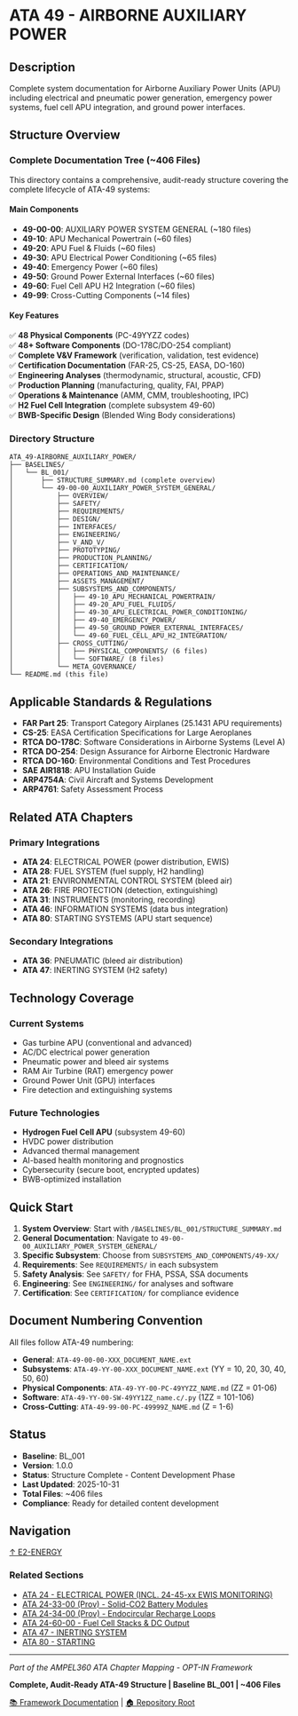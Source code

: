 # ATA 49 - AIRBORNE AUXILIARY POWER

## Description

Complete system documentation for Airborne Auxiliary Power Units (APU) including electrical and pneumatic power generation, emergency power systems, fuel cell APU integration, and ground power interfaces.

## Structure Overview

### Complete Documentation Tree (~406 Files)

This directory contains a comprehensive, audit-ready structure covering the complete lifecycle of ATA-49 systems:

#### Main Components
- **49-00-00**: AUXILIARY POWER SYSTEM GENERAL (~180 files)
- **49-10**: APU Mechanical Powertrain (~60 files)
- **49-20**: APU Fuel & Fluids (~60 files)
- **49-30**: APU Electrical Power Conditioning (~65 files)
- **49-40**: Emergency Power (~60 files)
- **49-50**: Ground Power External Interfaces (~60 files)
- **49-60**: Fuel Cell APU H2 Integration (~60 files)
- **49-99**: Cross-Cutting Components (~14 files)

#### Key Features
✅ **48 Physical Components** (PC-49YYZZ codes)  
✅ **48+ Software Components** (DO-178C/DO-254 compliant)  
✅ **Complete V&V Framework** (verification, validation, test evidence)  
✅ **Certification Documentation** (FAR-25, CS-25, EASA, DO-160)  
✅ **Engineering Analyses** (thermodynamic, structural, acoustic, CFD)  
✅ **Production Planning** (manufacturing, quality, FAI, PPAP)  
✅ **Operations & Maintenance** (AMM, CMM, troubleshooting, IPC)  
✅ **H2 Fuel Cell Integration** (complete subsystem 49-60)  
✅ **BWB-Specific Design** (Blended Wing Body considerations)  

### Directory Structure

```
ATA_49-AIRBORNE_AUXILIARY_POWER/
├── BASELINES/
│   └── BL_001/
│       ├── STRUCTURE_SUMMARY.md (complete overview)
│       └── 49-00-00_AUXILIARY_POWER_SYSTEM_GENERAL/
│           ├── OVERVIEW/
│           ├── SAFETY/
│           ├── REQUIREMENTS/
│           ├── DESIGN/
│           ├── INTERFACES/
│           ├── ENGINEERING/
│           ├── V_AND_V/
│           ├── PROTOTYPING/
│           ├── PRODUCTION_PLANNING/
│           ├── CERTIFICATION/
│           ├── OPERATIONS_AND_MAINTENANCE/
│           ├── ASSETS_MANAGEMENT/
│           ├── SUBSYSTEMS_AND_COMPONENTS/
│           │   ├── 49-10_APU_MECHANICAL_POWERTRAIN/
│           │   ├── 49-20_APU_FUEL_FLUIDS/
│           │   ├── 49-30_APU_ELECTRICAL_POWER_CONDITIONING/
│           │   ├── 49-40_EMERGENCY_POWER/
│           │   ├── 49-50_GROUND_POWER_EXTERNAL_INTERFACES/
│           │   └── 49-60_FUEL_CELL_APU_H2_INTEGRATION/
│           ├── CROSS_CUTTING/
│           │   ├── PHYSICAL_COMPONENTS/ (6 files)
│           │   └── SOFTWARE/ (8 files)
│           └── META_GOVERNANCE/
└── README.md (this file)
```

## Applicable Standards & Regulations

- **FAR Part 25**: Transport Category Airplanes (25.1431 APU requirements)
- **CS-25**: EASA Certification Specifications for Large Aeroplanes
- **RTCA DO-178C**: Software Considerations in Airborne Systems (Level A)
- **RTCA DO-254**: Design Assurance for Airborne Electronic Hardware
- **RTCA DO-160**: Environmental Conditions and Test Procedures
- **SAE AIR1818**: APU Installation Guide
- **ARP4754A**: Civil Aircraft and Systems Development
- **ARP4761**: Safety Assessment Process

## Related ATA Chapters

### Primary Integrations
- **ATA 24**: ELECTRICAL POWER (power distribution, EWIS)
- **ATA 28**: FUEL SYSTEM (fuel supply, H2 handling)
- **ATA 21**: ENVIRONMENTAL CONTROL SYSTEM (bleed air)
- **ATA 26**: FIRE PROTECTION (detection, extinguishing)
- **ATA 31**: INSTRUMENTS (monitoring, recording)
- **ATA 46**: INFORMATION SYSTEMS (data bus integration)
- **ATA 80**: STARTING SYSTEMS (APU start sequence)

### Secondary Integrations
- **ATA 36**: PNEUMATIC (bleed air distribution)
- **ATA 47**: INERTING SYSTEM (H2 safety)

## Technology Coverage

### Current Systems
- Gas turbine APU (conventional and advanced)
- AC/DC electrical power generation
- Pneumatic power and bleed air systems
- RAM Air Turbine (RAT) emergency power
- Ground Power Unit (GPU) interfaces
- Fire detection and extinguishing systems

### Future Technologies
- **Hydrogen Fuel Cell APU** (subsystem 49-60)
- HVDC power distribution
- Advanced thermal management
- AI-based health monitoring and prognostics
- Cybersecurity (secure boot, encrypted updates)
- BWB-optimized installation

## Quick Start

1. **System Overview**: Start with `/BASELINES/BL_001/STRUCTURE_SUMMARY.md`
2. **General Documentation**: Navigate to `49-00-00_AUXILIARY_POWER_SYSTEM_GENERAL/`
3. **Specific Subsystem**: Choose from `SUBSYSTEMS_AND_COMPONENTS/49-XX/`
4. **Requirements**: See `REQUIREMENTS/` in each subsystem
5. **Safety Analysis**: See `SAFETY/` for FHA, PSSA, SSA documents
6. **Engineering**: See `ENGINEERING/` for analyses and software
7. **Certification**: See `CERTIFICATION/` for compliance evidence

## Document Numbering Convention

All files follow ATA-49 numbering:
- **General**: `ATA-49-00-00-XXX_DOCUMENT_NAME.ext`
- **Subsystems**: `ATA-49-YY-00-XXX_DOCUMENT_NAME.ext` (YY = 10, 20, 30, 40, 50, 60)
- **Physical Components**: `ATA-49-YY-00-PC-49YYZZ_NAME.md` (ZZ = 01-06)
- **Software**: `ATA-49-YY-00-SW-49YY1ZZ_name.c/.py` (1ZZ = 101-106)
- **Cross-Cutting**: `ATA-49-99-00-PC-49999Z_NAME.md` (Z = 1-6)

## Status

- **Baseline**: BL_001
- **Version**: 1.0.0
- **Status**: Structure Complete - Content Development Phase
- **Last Updated**: 2025-10-31
- **Total Files**: ~406 files
- **Compliance**: Ready for detailed content development

## Navigation

[↑ E2-ENERGY](../README.md)

### Related Sections

- [ATA 24 - ELECTRICAL POWER (INCL. 24-45-xx EWIS MONITORING)](../ATA_24-ELECTRICAL_POWER_INCL_24-45-XX_EWIS_MONITORING/README.md)
- [ATA 24-33-00 (Prov) - Solid-CO2 Battery Modules](../ATA_24-33-00_PROV-SOLID-CO2_BATTERY_MODULES/README.md)
- [ATA 24-34-00 (Prov) - Endocircular Recharge Loops](../ATA_24-34-00_PROV-ENDOCIRCULAR_RECHARGE_LOOPS/README.md)
- [ATA 24-60-00 - Fuel Cell Stacks & DC Output](../ATA_24-60-00-FUEL_CELL_STACKS_AND_DC_OUTPUT/README.md)
- [ATA 47 - INERTING SYSTEM](../ATA_47-INERTING_SYSTEM/README.md)
- [ATA 80 - STARTING](../ATA_80-STARTING/README.md)

---

*Part of the AMPEL360 ATA Chapter Mapping - OPT-IN Framework*

**Complete, Audit-Ready ATA-49 Structure | Baseline BL_001 | ~406 Files**

[📚 Framework Documentation](../../README.md) | [🏠 Repository Root](../../../README.md)
